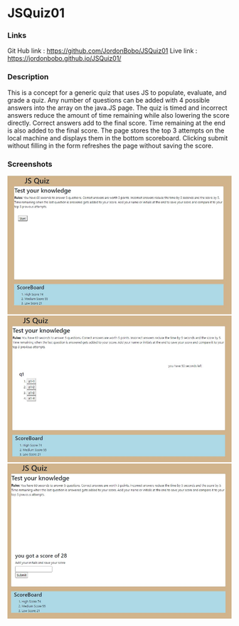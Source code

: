 # JSQuiz01

### Links
Git Hub link :  https://github.com/JordonBobo/JSQuiz01
Live link :   https://jordonbobo.github.io/JSQuiz01/


### Description
This is a concept for a generic quiz that uses JS to populate, evaluate, and grade a quiz. Any number of questions can be added with 4 possible answers into the array on the java.JS page. The quiz is timed and incorrect answers reduce the amount of time remaining while also lowering the score directly. Correct answers add to the final score. Time remaining at the end is also added to the final score. The page stores the top 3 attempts on the local machine and displays them in the bottom scoreboard. Clicking submit without filling in the form refreshes the page without saving the score. 


### Screenshots
![screenshot](./Assets/screenshot01.JPG?raw=true)
![screenshot](./Assets/screenshot02.JPG?raw=true)
![screenshot](./Assets/screenshot03.JPG?raw=true)




